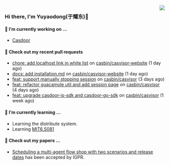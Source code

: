 <img align="right" src="https://github-readme-stats.vercel.app/api?username=leo220yuyaodog&show_icons=true&icon_color=805AD5&text_color=718096&bg_color=ffffff&hide_title=true" />

### Hi there, I'm Yuyaodong(于耀东)👋
#### 🔭 I’m currently working on ...
- [Casdoor](https://github.com/casdoor)

#### 🔨 Check out my recent pull requests

- [chore: add localhost link in white list](https://github.com/casbin/casvisor-website/pull/9) on [casbin/casvisor-website](https://github.com/casbin/casvisor-website) (1 day ago)
- [docs: add installation.md](https://github.com/casbin/casvisor-website/pull/8) on [casbin/casvisor-website](https://github.com/casbin/casvisor-website) (1 day ago)
- [feat: support manually stopping session](https://github.com/casbin/casvisor/pull/29) on [casbin/casvisor](https://github.com/casbin/casvisor) (3 days ago)
- [feat: refactor guacamole util and add session page](https://github.com/casbin/casvisor/pull/24) on [casbin/casvisor](https://github.com/casbin/casvisor) (4 days ago)
- [feat: upgrade casdoor-js-sdk and casdoor-go-sdk](https://github.com/casbin/casvisor/pull/23) on [casbin/casvisor](https://github.com/casbin/casvisor) (1 week ago)

#### 🌱 I’m currently learning ...
- Learning the distribute system.
- Learning [MIT6.S081](https://pdos.csail.mit.edu/6.828/2021/schedule.html)

#### 📜 Check out my papers ...
- [Scheduling a multi-agent flow shop with two scenarios and release dates](https://www.tandfonline.com/doi/full/10.1080/00207543.2023.2188646) has been accepted by IGPR.


